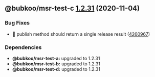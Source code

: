 ## @bubkoo/msr-test-c [1.2.31](https://github.com/bubkoo/monorepo-semantic-release/compare/monorepo-semantic-release-test-c@v1.2.30...monorepo-semantic-release-test-c@v1.2.31) (2020-11-04)


### Bug Fixes

* 🐛 publish method should return a single release result ([4260967](https://github.com/bubkoo/monorepo-semantic-release/commit/4260967c0b4214c90fef806077a3565dd1621107))





### Dependencies

* **@bubkoo/msr-test-a:** upgraded to 1.2.31
* **@bubkoo/msr-test-b:** upgraded to 1.2.31
* **@bubkoo/msr-test-d:** upgraded to 1.2.31
